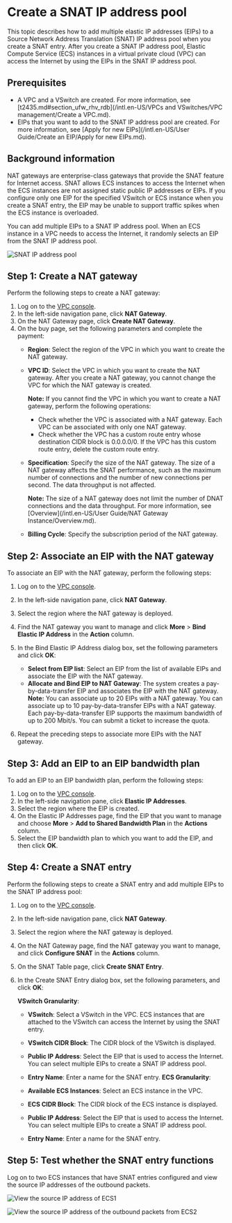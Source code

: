 # Create a SNAT IP address pool

This topic describes how to add multiple elastic IP addresses \(EIPs\) to a Source Network Address Translation \(SNAT\) IP address pool when you create a SNAT entry. After you create a SNAT IP address pool, Elastic Compute Service \(ECS\) instances in a virtual private cloud \(VPC\) can access the Internet by using the EIPs in the SNAT IP address pool.

## Prerequisites

-   A VPC and a VSwitch are created. For more information, see [t2435.md\#section\_ufw\_rhv\_rdb](/intl.en-US/VPCs and VSwitches/VPC management/Create a VPC.md).
-   EIPs that you want to add to the SNAT IP address pool are created. For more information, see [Apply for new EIPs](/intl.en-US/User Guide/Create an EIP/Apply for new EIPs.md).

## Background information

NAT gateways are enterprise-class gateways that provide the SNAT feature for Internet access. SNAT allows ECS instances to access the Internet when the ECS instances are not assigned static public IP addresses or EIPs. If you configure only one EIP for the specified VSwitch or ECS instance when you create a SNAT entry, the EIP may be unable to support traffic spikes when the ECS instance is overloaded.

You can add multiple EIPs to a SNAT IP address pool. When an ECS instance in a VPC needs to access the Internet, it randomly selects an EIP from the SNAT IP address pool.

![SNAT IP address pool](https://static-aliyun-doc.oss-accelerate.aliyuncs.com/assets/img/217943/156375765647136_en-US.png)

## Step 1: Create a NAT gateway

Perform the following steps to create a NAT gateway:

1.  Log on to the [VPC console](https://vpcnext.console.aliyun.com/nat/).
2.  In the left-side navigation pane, click **NAT Gateway**.
3.  On the NAT Gateway page, click **Create NAT Gateway**.
4.  On the buy page, set the following parameters and complete the payment:
    -   **Region**: Select the region of the VPC in which you want to create the NAT gateway.
    -   **VPC ID**: Select the VPC in which you want to create the NAT gateway. After you create a NAT gateway, you cannot change the VPC for which the NAT gateway is created.

        **Note:** If you cannot find the VPC in which you want to create a NAT gateway, perform the following operations:

        -   Check whether the VPC is associated with a NAT gateway. Each VPC can be associated with only one NAT gateway.
        -   Check whether the VPC has a custom route entry whose destination CIDR block is 0.0.0.0/0. If the VPC has this custom route entry, delete the custom route entry.
    -   **Specification**: Specify the size of the NAT gateway. The size of a NAT gateway affects the SNAT performance, such as the maximum number of connections and the number of new connections per second. The data throughput is not affected.

        **Note:** The size of a NAT gateway does not limit the number of DNAT connections and the data throughput. For more information, see [Overview](/intl.en-US/User Guide/NAT Gateway Instance/Overview.md).

    -   **Billing Cycle**: Specify the subscription period of the NAT gateway.

## Step 2: Associate an EIP with the NAT gateway

To associate an EIP with the NAT gateway, perform the following steps:

1.  Log on to the [VPC console](https://vpcnext.console.aliyun.com/nat/).
2.  In the left-side navigation pane, click **NAT Gateway**.
3.  Select the region where the NAT gateway is deployed.
4.  Find the NAT gateway you want to manage and click **More** \> **Bind Elastic IP Address** in the **Action** column.
5.  In the Bind Elastic IP Address dialog box, set the following parameters and click **OK**:

    -   **Select from EIP list**: Select an EIP from the list of available EIPs and associate the EIP with the NAT gateway.
    -   **Allocate and Bind EIP to NAT Gateway**: The system creates a pay-by-data-transfer EIP and associates the EIP with the NAT gateway.
    **Note:** You can associate up to 20 EIPs with a NAT gateway. You can associate up to 10 pay-by-data-transfer EIPs with a NAT gateway. Each pay-by-data-transfer EIP supports the maximum bandwidth of up to 200 Mbit/s. You can submit a ticket to increase the quota.

6.  Repeat the preceding steps to associate more EIPs with the NAT gateway.

## Step 3: Add an EIP to an EIP bandwidth plan

To add an EIP to an EIP bandwidth plan, perform the following steps:

1.  Log on to the [VPC console](https://vpcnext.console.aliyun.com/nat/).
2.  In the left-side navigation pane, click **Elastic IP Addresses**.
3.  Select the region where the EIP is created.
4.  On the Elastic IP Addresses page, find the EIP that you want to manage and choose **More** \> **Add to Shared Bandwidth Plan** in the **Actions** column.
5.  Select the EIP bandwidth plan to which you want to add the EIP, and then click **OK**.

## Step 4: Create a SNAT entry

Perform the following steps to create a SNAT entry and add multiple EIPs to the SNAT IP address pool:

1.  Log on to the [VPC console](https://vpcnext.console.aliyun.com/nat/).
2.  In the left-side navigation pane, click **NAT Gateway**.
3.  Select the region where the NAT gateway is deployed.
4.  On the NAT Gateway page, find the NAT gateway you want to manage, and click **Configure SNAT** in the **Actions** column.
5.  On the SNAT Table page, click **Create SNAT Entry**.
6.  In the Create SNAT Entry dialog box, set the following parameters, and click **OK**:

    **VSwitch Granularity**:

    -   **VSwitch**: Select a VSwitch in the VPC. ECS instances that are attached to the VSwitch can access the Internet by using the SNAT entry.
    -   **VSwitch CIDR Block**: The CIDR block of the VSwitch is displayed.
    -   **Public IP Address**: Select the EIP that is used to access the Internet. You can select multiple EIPs to create a SNAT IP address pool.
    -   **Entry Name**: Enter a name for the SNAT entry.
    **ECS Granularity**:

    -   **Available ECS Instances**: Select an ECS instance in the VPC.
    -   **ECS CIDR Block**: The CIDR block of the ECS instance is displayed.
    -   **Public IP Address**: Select the EIP that is used to access the Internet. You can select multiple EIPs to create a SNAT IP address pool.
    -   **Entry Name**: Enter a name for the SNAT entry.

## Step 5: Test whether the SNAT entry functions

Log on to two ECS instances that have SNAT entries configured and view the source IP addresses of the outbound packets.

![View the source IP address of ECS1](https://static-aliyun-doc.oss-accelerate.aliyuncs.com/assets/img/217943/156375765647157_en-US.png)

![View the source IP address of the outbound packets from ECS2](https://static-aliyun-doc.oss-accelerate.aliyuncs.com/assets/img/217943/156375765647158_en-US.png)

